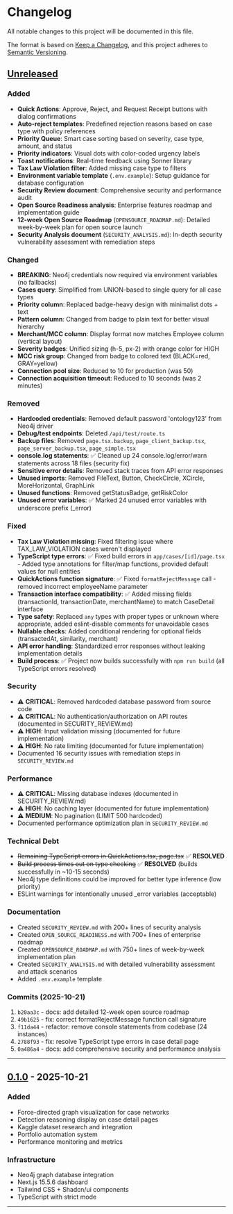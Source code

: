 # Changelog

All notable changes to this project will be documented in this file.

The format is based on [Keep a Changelog](https://keepachangelog.com/en/1.0.0/),
and this project adheres to [Semantic Versioning](https://semver.org/spec/v2.0.0.html).

## [Unreleased]

### Added
- **Quick Actions**: Approve, Reject, and Request Receipt buttons with dialog confirmations
- **Auto-reject templates**: Predefined rejection reasons based on case type with policy references
- **Priority Queue**: Smart case sorting based on severity, case type, amount, and status
- **Priority indicators**: Visual dots with color-coded urgency labels
- **Toast notifications**: Real-time feedback using Sonner library
- **Tax Law Violation filter**: Added missing case type to filters
- **Environment variable template** (`.env.example`): Setup guidance for database configuration
- **Security Review document**: Comprehensive security and performance audit
- **Open Source Readiness analysis**: Enterprise features roadmap and implementation guide
- **12-week Open Source Roadmap** (`OPENSOURCE_ROADMAP.md`): Detailed week-by-week plan for open source launch
- **Security Analysis document** (`SECURITY_ANALYSIS.md`): In-depth security vulnerability assessment with remediation steps

### Changed
- **BREAKING**: Neo4j credentials now required via environment variables (no fallbacks)
- **Cases query**: Simplified from UNION-based to single query for all case types
- **Priority column**: Replaced badge-heavy design with minimalist dots + text
- **Pattern column**: Changed from badge to plain text for better visual hierarchy
- **Merchant/MCC column**: Display format now matches Employee column (vertical layout)
- **Severity badges**: Unified sizing (h-5, px-2) with orange color for HIGH
- **MCC risk group**: Changed from badge to colored text (BLACK=red, GRAY=yellow)
- **Connection pool size**: Reduced to 10 for production (was 50)
- **Connection acquisition timeout**: Reduced to 10 seconds (was 2 minutes)

### Removed
- **Hardcoded credentials**: Removed default password 'ontology123' from Neo4j driver
- **Debug/test endpoints**: Deleted `/api/test/route.ts`
- **Backup files**: Removed `page.tsx.backup`, `page_client_backup.tsx`, `page_server_backup.tsx`, `page_simple.tsx`
- **console.log statements**: ✅ Cleaned up 24 console.log/error/warn statements across 18 files (security fix)
- **Sensitive error details**: Removed stack traces from API error responses
- **Unused imports**: Removed FileText, Button, CheckCircle, XCircle, MoreHorizontal, GraphLink
- **Unused functions**: Removed getStatusBadge, getRiskColor
- **Unused error variables**: ✅ Marked 24 unused error variables with underscore prefix (_error)

### Fixed
- **Tax Law Violation missing**: Fixed filtering issue where TAX_LAW_VIOLATION cases weren't displayed
- **TypeScript type errors**: ✅ Fixed build errors in `app/cases/[id]/page.tsx` - Added type annotations for filter/map functions, provided default values for null entities
- **QuickActions function signature**: ✅ Fixed `formatRejectMessage` call - removed incorrect employeeName parameter
- **Transaction interface compatibility**: ✅ Added missing fields (transactionId, transactionDate, merchantName) to match CaseDetail interface
- **Type safety**: Replaced `any` types with proper types or unknown where appropriate, added eslint-disable comments for unavoidable cases
- **Nullable checks**: Added conditional rendering for optional fields (transactedAt, similarity, merchant)
- **API error handling**: Standardized error responses without leaking implementation details
- **Build process**: ✅ Project now builds successfully with `npm run build` (all TypeScript errors resolved)

### Security
- ⚠️ **CRITICAL**: Removed hardcoded database password from source code
- ⚠️ **CRITICAL**: No authentication/authorization on API routes (documented in SECURITY_REVIEW.md)
- ⚠️ **HIGH**: Input validation missing (documented for future implementation)
- ⚠️ **HIGH**: No rate limiting (documented for future implementation)
- Documented 16 security issues with remediation steps in `SECURITY_REVIEW.md`

### Performance
- ⚠️ **CRITICAL**: Missing database indexes (documented in SECURITY_REVIEW.md)
- ⚠️ **HIGH**: No caching layer (documented for future implementation)
- ⚠️ **MEDIUM**: No pagination (LIMIT 500 hardcoded)
- Documented performance optimization plan in `SECURITY_REVIEW.md`

### Technical Debt
- ~~Remaining TypeScript errors in QuickActions.tsx, page.tsx~~ ✅ **RESOLVED**
- ~~Build process times out on type checking~~ ✅ **RESOLVED** (builds successfully in ~10-15 seconds)
- Neo4j type definitions could be improved for better type inference (low priority)
- ESLint warnings for intentionally unused _error variables (acceptable)

### Documentation
- Created `SECURITY_REVIEW.md` with 200+ lines of security analysis
- Created `OPEN_SOURCE_READINESS.md` with 700+ lines of enterprise roadmap
- Created `OPENSOURCE_ROADMAP.md` with 750+ lines of week-by-week implementation plan
- Created `SECURITY_ANALYSIS.md` with detailed vulnerability assessment and attack scenarios
- Added `.env.example` template

### Commits (2025-10-21)
1. `b20aa3c` - docs: add detailed 12-week open source roadmap
2. `49b1625` - fix: correct formatRejectMessage function call signature
3. `f11da44` - refactor: remove console statements from codebase (24 instances)
4. `2788f93` - fix: resolve TypeScript type errors in case detail page
5. `0a486a4` - docs: add comprehensive security and performance analysis

---

## [0.1.0] - 2025-10-21

### Added
- Force-directed graph visualization for case networks
- Detection reasoning display on case detail pages
- Kaggle dataset research and integration
- Portfolio automation system
- Performance monitoring and metrics

### Infrastructure
- Neo4j graph database integration
- Next.js 15.5.6 dashboard
- Tailwind CSS + Shadcn/ui components
- TypeScript with strict mode

---

[Unreleased]: https://github.com/org/fraud-detection/compare/v0.1.0...HEAD
[0.1.0]: https://github.com/org/fraud-detection/releases/tag/v0.1.0

